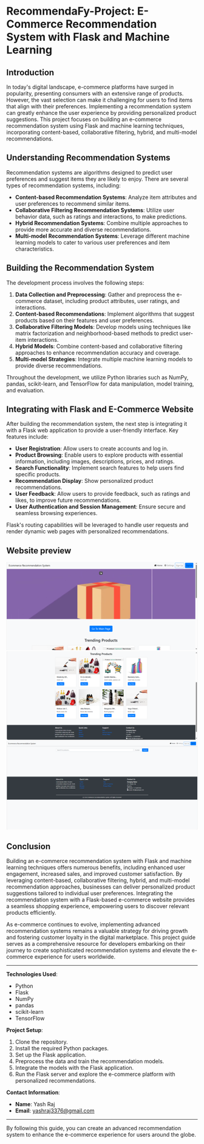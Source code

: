 # RecommendaFy-Project: E-Commerce Recommendation System with Flask and Machine Learning

## Introduction

In today's digital landscape, e-commerce platforms have surged in popularity, presenting consumers with an extensive range of products. However, the vast selection can make it challenging for users to find items that align with their preferences. Implementing a recommendation system can greatly enhance the user experience by providing personalized product suggestions. This project focuses on building an e-commerce recommendation system using Flask and machine learning techniques, incorporating content-based, collaborative filtering, hybrid, and multi-model recommendations.

## Understanding Recommendation Systems

Recommendation systems are algorithms designed to predict user preferences and suggest items they are likely to enjoy. There are several types of recommendation systems, including:

- **Content-based Recommendation Systems**: Analyze item attributes and user preferences to recommend similar items.
- **Collaborative Filtering Recommendation Systems**: Utilize user behavior data, such as ratings and interactions, to make predictions.
- **Hybrid Recommendation Systems**: Combine multiple approaches to provide more accurate and diverse recommendations.
- **Multi-model Recommendation Systems**: Leverage different machine learning models to cater to various user preferences and item characteristics.

## Building the Recommendation System

The development process involves the following steps:

1. **Data Collection and Preprocessing**: Gather and preprocess the e-commerce dataset, including product attributes, user ratings, and interactions.
2. **Content-based Recommendations**: Implement algorithms that suggest products based on their features and user preferences.
3. **Collaborative Filtering Models**: Develop models using techniques like matrix factorization and neighborhood-based methods to predict user-item interactions.
4. **Hybrid Models**: Combine content-based and collaborative filtering approaches to enhance recommendation accuracy and coverage.
5. **Multi-model Strategies**: Integrate multiple machine learning models to provide diverse recommendations.

Throughout the development, we utilize Python libraries such as NumPy, pandas, scikit-learn, and TensorFlow for data manipulation, model training, and evaluation.

## Integrating with Flask and E-Commerce Website

After building the recommendation system, the next step is integrating it with a Flask web application to provide a user-friendly interface. Key features include:

- **User Registration**: Allow users to create accounts and log in.
- **Product Browsing**: Enable users to explore products with essential information, including images, descriptions, prices, and ratings.
- **Search Functionality**: Implement search features to help users find specific products.
- **Recommendation Display**: Show personalized product recommendations.
- **User Feedback**: Allow users to provide feedback, such as ratings and likes, to improve future recommendations.
- **User Authentication and Session Management**: Ensure secure and seamless browsing experiences.

Flask's routing capabilities will be leveraged to handle user requests and render dynamic web pages with personalized recommendations.
## Website preview
![](web_screenshot\Screenshot1.png)
![](web_screenshot\Screenshot2.png)
![](web_screenshot\Screenshot3.png)
## Conclusion

Building an e-commerce recommendation system with Flask and machine learning techniques offers numerous benefits, including enhanced user engagement, increased sales, and improved customer satisfaction. By leveraging content-based, collaborative filtering, hybrid, and multi-model recommendation approaches, businesses can deliver personalized product suggestions tailored to individual user preferences. Integrating the recommendation system with a Flask-based e-commerce website provides a seamless shopping experience, empowering users to discover relevant products efficiently.

As e-commerce continues to evolve, implementing advanced recommendation systems remains a valuable strategy for driving growth and fostering customer loyalty in the digital marketplace. This project guide serves as a comprehensive resource for developers embarking on their journey to create sophisticated recommendation systems and elevate the e-commerce experience for users worldwide.

---

**Technologies Used**:
- Python
- Flask
- NumPy
- pandas
- scikit-learn
- TensorFlow

**Project Setup**:
1. Clone the repository.
2. Install the required Python packages.
3. Set up the Flask application.
4. Preprocess the data and train the recommendation models.
5. Integrate the models with the Flask application.
6. Run the Flask server and explore the e-commerce platform with personalized recommendations.

**Contact Information**:
- **Name**: Yash Raj
- **Email**: yashraj3376@gmail.com

---

By following this guide, you can create an advanced recommendation system to enhance the e-commerce experience for users around the globe.
